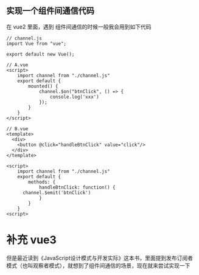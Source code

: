 ## 实现一个组件间通信代码

在 vue2 里面，遇到 组件间通信的时候一般我会用到如下代码

```
// channel.js
import Vue from "vue";

export default new Vue();
```

```
// A.vue
<script>
	import channel from "./channel.js"
	export default {
		mounted() {
			channel.$on("btnClick", () => {
				console.log('xxx')
			});
		}
	}
</script>
```

```
// B.vue
<template>
  <div>
  	<button @click="handleBtnClick" value="click"/>
  </div>
</template>

<script>
	import channel from "./channel.js"
	export default {
		methods: {
			handleBtnClick: function() {
      channel.$emit('btnClick') 
			}
		}
	}
<script>
```

# 补充 vue3 


但是最近读到《JavaScript设计模式与开发实际》这本书，里面提到发布订阅者模式（也叫观察者模式），就想到了组件间通信的场景，现在就来尝试实现一下


